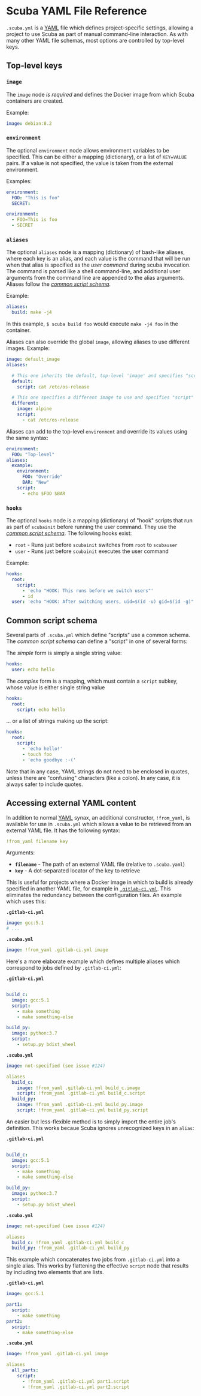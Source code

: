 # Scuba YAML File Reference

`.scuba.yml` is a [YAML] file which defines project-specific settings, allowing
a project to use Scuba as part of manual command-line interaction. As with many
other YAML file schemas, most options are controlled by top-level keys.



## Top-level keys

### `image`

The `image` node *is required* and defines the Docker image from which Scuba
containers are created.

Example:
```yaml
image: debian:8.2
```

### `environment`

The optional `environment` node allows environment variables to be specified.
This can be either a mapping (dictionary), or a list of `KEY=VALUE` pairs.
If a value is not specified, the value is taken from the external environment.

Examples:
```yaml
environment:
  FOO: "This is foo"
  SECRET:
```
```yaml
environment:
  - FOO=This is foo
  - SECRET
```


### `aliases`

The optional `aliases` node is a mapping (dictionary) of bash-like aliases,
where each key is an alias, and each value is the command that will be run when
that alias is specified as the *user command* during scuba invocation. The
command is parsed like a shell command-line, and additional user arguments from
the command line are appended to the alias arguments. Aliases follow the
[*common script schema*](#common-script-schema).

Example:
```yaml
aliases:
  build: make -j4
```
In this example, `$ scuba build foo` would execute `make -j4 foo` in the
container.

Aliases can also override the global `image`, allowing aliases to use different
images. Example:

```yaml
image: default_image
aliases:

  # This one inherits the default, top-level 'image' and specifies "script" as a string
  default:
    script: cat /etc/os-release

  # This one specifies a different image to use and specifies "script" as a list
  different:
    image: alpine
    script:
      - cat /etc/os-release
```

Aliases can add to the top-level `environment` and override its values using
the same syntax:
```yaml
environment:
  FOO: "Top-level"
aliases:
  example:
    environment:
      FOO: "Override"
      BAR: "New"
    script:
      - echo $FOO $BAR
```


### `hooks`

The optional `hooks` node is a mapping (dictionary) of "hook" scripts that run
as part of `scubainit` before running the user command. They use the
[*common script schema*](#common-script-schema). The following hooks exist:
- `root` - Runs just before `scubainit` switches from `root` to `scubauser`
- `user` - Runs just before `scubainit` executes the user command

Example:
```yaml
hooks:
  root:
    script:
      - 'echo "HOOK: This runs before we switch users"'
      - id
  user: 'echo "HOOK: After switching users, uid=$(id -u) gid=$(id -g)"'
```

## Common script schema
Several parts of `.scuba.yml` which define "scripts" use a common schema.
The *common script schema* can define a "script" in one of several forms:

The *simple* form is simply a single string value:
```yaml
hooks:
  user: echo hello
```

The *complex* form is a mapping, which must contain a `script` subkey, whose
value is either single string value
```yaml
hooks:
  root:
    script: echo hello
```

... or a list of strings making up the script:
```yaml
hooks:
  root:
    script:
      - 'echo hello!'
      - touch foo
      - 'echo goodbye :-('
```

Note that in any case, YAML strings do not need to be enclosed in quotes,
unless there are "confusing" characters (like a colon). In any case, it is
always safer to include quotes.


## Accessing external YAML content
In addition to normal [YAML] synax, an additional constructor, `!from_yaml`, is
available for use in `.scuba.yml` which allows a value to be retrieved from an
external YAML file. It has the following syntax:
```yaml
!from_yaml filename key
```
Arguments:
- **`filename`** - The path of an external YAML file (relative to `.scuba.yaml`)
- **`key`** - A dot-separated locator of the key to retrieve

This is useful for projects where a Docker image in which to build is already
specified in another YAML file, for example in [`.gitlab-ci.yml`]. This
eliminates the redundancy between the configuration files. An example which
uses this:

**`.gitlab-ci.yml`**
```yaml
image: gcc:5.1
# ...
```

**`.scuba.yml`**
```yaml
image: !from_yaml .gitlab-ci.yml image
```

Here's a more elaborate example which defines multiple aliases which correspond
to jobs defined by `.gitlab-ci.yml`:

**`.gitlab-ci.yml`**
```yaml

build_c:
  image: gcc:5.1
  script:
    - make something
    - make something-else

build_py:
  image: python:3.7
  script:
    - setup.py bdist_wheel
```

**`.scuba.yml`**
```yaml
image: not-specified (see issue #124)

aliases
  build_c:
    image: !from_yaml .gitlab-ci.yml build_c.image
    script: !from_yaml .gitlab-ci.yml build_c.script
  build_py:
    image: !from_yaml .gitlab-ci.yml build_py.image
    script: !from_yaml .gitlab-ci.yml build_py.script
```

An easier but less-flexible method is to simply import the entire job's
definition. This works becaue Scuba ignores unrecognized keys in an `alias`:

**`.gitlab-ci.yml`**
```yaml

build_c:
  image: gcc:5.1
  script:
    - make something
    - make something-else

build_py:
  image: python:3.7
  script:
    - setup.py bdist_wheel
```

**`.scuba.yml`**
```yaml
image: not-specified (see issue #124)

aliases
  build_c: !from_yaml .gitlab-ci.yml build_c
  build_py: !from_yaml .gitlab-ci.yml build_py
```

This example which concatenates two jobs from `.gitlab-ci.yml` into a
single alias. This works by flattening the effective `script` node that results
by including two elements that are lists.

**`.gitlab-ci.yml`**
```yaml
image: gcc:5.1

part1:
  script:
    - make something
part2:
  script:
    - make something-else
```

**`.scuba.yml`**
```yaml
image: !from_yaml .gitlab-ci.yml image

aliases
  all_parts:
    script:
      - !from_yaml .gitlab-ci.yml part1.script
      - !from_yaml .gitlab-ci.yml part2.script
```



[YAML]: http://yaml.org/
[`.gitlab-ci.yml`]: http://doc.gitlab.com/ce/ci/yaml/README.html
